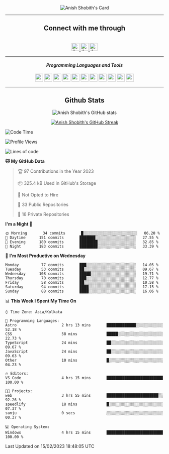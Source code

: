 <div align="center">

![Anish Shobith's Card](https://cardivo.vercel.app/api?name=Anish%20Shobith%20P%20S&description=Hi%20there%F0%9F%91%8B,%20I%20am%20a%2020-years-old.%20I%20am%20a%20Web%20and%20Application%20developer%20from%20India.%20Nice%20to%20meet%20you%20all.%20Looking%20forward%20to%20paritcipate%20with%20you.&image=https://i.imgur.com/WlQk3PY.jpg&&disableAnimation=true&site=https://anishshobithps.tech&pattern=plus&colorPattern=%23171616&backgroundColor=%231a1b26&instagram=anish_shobith&linkedin=Anish%20Shobith%20P%20S&fontColor=%23ffffff&iconColor=%23ffffff)

<hr>
 <h2> Connect with me through </h2>
<br>
<a href="https://www.instagram.com/anish_shobith/">
    <img alt="Anish Shobith's Instagram" width="25px" src="https://raw.githubusercontent.com/Anish-Shobith/Anish-Shobith/master/assets/socials/instagram.svg">
    </a>
    <a href="https://discord.gg/cWgDskT">
    <img alt="Anish Shobith's Discord", width="25px" src="https://raw.githubusercontent.com/Anish-Shobith/Anish-Shobith/master/assets/socials/discord.svg">
    </a>
    <a href="https://open.spotify.com/user/goshcrm0y9jzum2lffvu6f4hz">
    <img alt="Anish Shobith's Spotify", width="25px" src="https://raw.githubusercontent.com/Anish-Shobith/Anish-Shobith/master/assets/socials/spotify.svg">
    </a>
    <br>
    <hr>
    <h4> <i> Programming Languages and Tools </i> </h4>
    <img width="25px" src="https://raw.githubusercontent.com/Anish-Shobith/Anish-Shobith/master/assets/languages/javascript.svg">
    <img width="25px" src="https://raw.githubusercontent.com/Anish-Shobith/Anish-Shobith/master/assets/languages/typescript.svg">
    <img width="25px" src="https://raw.githubusercontent.com/Anish-Shobith/Anish-Shobith/master/assets/languages/cpp.svg">
    <img width="25px" src="https://raw.githubusercontent.com/Anish-Shobith/Anish-Shobith/master/assets/languages/ruby.svg">
    <img width="25px" src="https://raw.githubusercontent.com/Anish-Shobith/Anish-Shobith/master/assets/languages/html.svg">
    <img width="25px" src="https://raw.githubusercontent.com/Anish-Shobith/Anish-Shobith/master/assets/tools/nodejs.svg">
    <img width="25px" src="https://raw.githubusercontent.com/Anish-Shobith/Anish-Shobith/master/assets/tools/docker.svg">
    <img width="25px" src="https://raw.githubusercontent.com/Anish-Shobith/Anish-Shobith/master/assets/tools/webstorm.svg">
    <img width="25px" src="https://raw.githubusercontent.com/Anish-Shobith/Anish-Shobith/master/assets/tools/intellij.svg">
    <img width="25px" src="https://raw.githubusercontent.com/Anish-Shobith/Anish-Shobith/master/assets/tools/visualstudiocode.svg">
    <img width="25px" src="https://raw.githubusercontent.com/Anish-Shobith/Anish-Shobith/master/assets/tools/git.svg">
<hr>
 <h2> Github Stats </h2>

![Anish Shobith's GitHub stats](https://github-readme-stats-fk82.vercel.app/api?username=Anish-Shobith&show_icons=true&theme=tokyonight&count_private=true)

[![Anish Shobith's GitHub Streak](https://streak-stats.demolab.com?user=Anish-Shobith&theme=tokyonight&hide_border=true&border_radius=4.6)](https://git.io/streak-stats)

</div>

<!--START_SECTION:waka-->
![Code Time](http://img.shields.io/badge/Code%20Time-786%20hrs%2025%20mins-blue)

![Profile Views](http://img.shields.io/badge/Profile%20Views-34-blue)

![Lines of code](https://img.shields.io/badge/From%20Hello%20World%20I%27ve%20Written-149%20Thousand%20lines%20of%20code-blue)

**🐱 My GitHub Data** 

> 🏆 97 Contributions in the Year 2023
 > 
> 📦 325.4 kB Used in GitHub's Storage 
 > 
> 🚫 Not Opted to Hire
 > 
> 📜 33 Public Repositories 
 > 
> 🔑 16 Private Repositories  
 > 
**I'm a Night 🦉** 

```text
🌞 Morning       34 commits       █░░░░░░░░░░░░░░░░░░░░░░░░   06.20 % 
🌆 Daytime      151 commits       ███████░░░░░░░░░░░░░░░░░░   27.55 % 
🌃 Evening      180 commits       ████████░░░░░░░░░░░░░░░░░   32.85 % 
🌙 Night        183 commits       ████████░░░░░░░░░░░░░░░░░   33.39 % 

```
📅 **I'm Most Productive on Wednesday** 

```text
Monday          77 commits       ███░░░░░░░░░░░░░░░░░░░░░░   14.05 % 
Tuesday         53 commits       ██░░░░░░░░░░░░░░░░░░░░░░░   09.67 % 
Wednesday      108 commits       █████░░░░░░░░░░░░░░░░░░░░   19.71 % 
Thursday        70 commits       ███░░░░░░░░░░░░░░░░░░░░░░   12.77 % 
Friday          58 commits       ██░░░░░░░░░░░░░░░░░░░░░░░   10.58 % 
Saturday        94 commits       ████░░░░░░░░░░░░░░░░░░░░░   17.15 % 
Sunday          88 commits       ████░░░░░░░░░░░░░░░░░░░░░   16.06 % 

```


📊 **This Week I Spent My Time On** 

```text
⌚︎ Time Zone: Asia/Kolkata

💬 Programming Languages: 
Astro                    2 hrs 13 mins       █████████████░░░░░░░░░░░░   52.18 % 
CSS                      58 mins             █████░░░░░░░░░░░░░░░░░░░░   22.73 % 
TypeScript               24 mins             ██░░░░░░░░░░░░░░░░░░░░░░░   09.67 % 
JavaScript               24 mins             ██░░░░░░░░░░░░░░░░░░░░░░░   09.63 % 
Other                    10 mins             █░░░░░░░░░░░░░░░░░░░░░░░░   04.23 % 

🔥 Editors: 
VS Code                  4 hrs 15 mins       █████████████████████████   100.00 % 

🐱‍💻 Projects: 
web                      3 hrs 55 mins       ███████████████████████░░   92.26 % 
speedlify                18 mins             █░░░░░░░░░░░░░░░░░░░░░░░░   07.37 % 
sanju                    0 secs              ░░░░░░░░░░░░░░░░░░░░░░░░░   00.37 % 

💻 Operating System: 
Windows                  4 hrs 15 mins       █████████████████████████   100.00 % 

```


 Last Updated on 15/02/2023 18:48:05 UTC
<!--END_SECTION:waka-->
